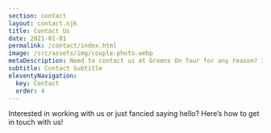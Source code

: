 ```yaml
---
section: contact
layout: contact.njk
title: Contact Us
date: 2021-01-01
permalink: /contact/index.html
image: /src/assets/img/couple-photo.webp
metaDescription: Need to contact us at Greens On Tour for any reason? Interested in working with us or just fancied saying hello? Here’s how to get in touch with us! 
subtitle: Contact Subtitle
eleventyNavigation:
  key: Contact
  order: 4
---
```


Interested in working with us or just fancied saying hello? Here’s how to get in touch with us! 
